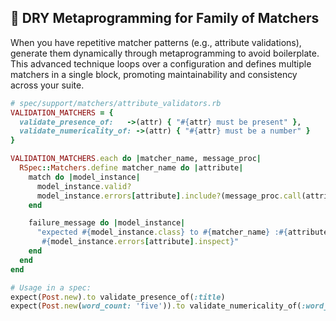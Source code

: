 ## 🧩 DRY Metaprogramming for Family of Matchers

When you have repetitive matcher patterns (e.g., attribute validations), generate them dynamically through metaprogramming to avoid boilerplate. This advanced technique loops over a configuration and defines multiple matchers in a single block, promoting maintainability and consistency across your suite.

```ruby
# spec/support/matchers/attribute_validators.rb
VALIDATION_MATCHERS = {
  validate_presence_of:   ->(attr) { "#{attr} must be present" },
  validate_numericality_of: ->(attr) { "#{attr} must be a number" }
}

VALIDATION_MATCHERS.each do |matcher_name, message_proc|
  RSpec::Matchers.define matcher_name do |attribute|
    match do |model_instance|
      model_instance.valid?
      model_instance.errors[attribute].include?(message_proc.call(attribute))
    end

    failure_message do |model_instance|
      "expected #{model_instance.class} to #{matcher_name} :#{attribute}, but got: \
       #{model_instance.errors[attribute].inspect}"
    end
  end
end

# Usage in a spec:
expect(Post.new).to validate_presence_of(:title)
expect(Post.new(word_count: 'five')).to validate_numericality_of(:word_count)
```